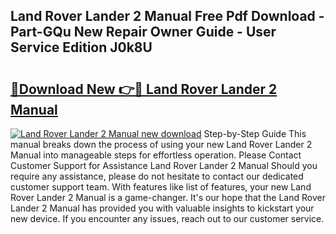 ## Land Rover Lander 2 Manual Free Pdf Download - Part-GQu New Repair Owner Guide - User Service Edition J0k8U

# <h2><a href="http://cf10092.oget.top/?id=Land+Rover+Lander+2+Manual">🔗Download New 👉🔴 Land Rover Lander 2 Manual</a></h2>

[![Land Rover Lander 2 Manual new download](https://i.imgur.com/5g1atiW.png)](http://cf10092.oget.top/?id=Land+Rover+Lander+2+Manual)
Step-by-Step Guide This manual breaks down the process of using your new Land Rover Lander 2 Manual into manageable steps for effortless operation. Please Contact Customer Support for Assistance Land Rover Lander 2 Manual Should you require any assistance, please do not hesitate to contact our dedicated customer support team. With features like list of features, your new Land Rover Lander 2 Manual is a game-changer. It's our hope that the Land Rover Lander 2 Manual has provided you with valuable insights to kickstart your new device. If you encounter any issues, reach out to our customer service.
